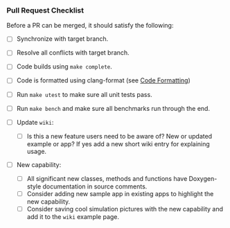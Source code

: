 ### Pull Request Checklist

Before a PR can be merged, it should satisfy the following:

- [ ] Synchronize with target branch.
- [ ] Resolve all conflicts with target branch.
- [ ] Code builds using `make complete`.
- [ ] Code is formatted using clang-format (see [Code Formatting](https://bitbucket.org/zulianp/utopia/wiki/Code%20formatting))
- [ ] Run `make utest` to make sure all unit tests pass.
- [ ] Run `make bench` and make sure all benchmarks run through the end.
- [ ] Update `wiki`:

    - [ ] Is this a new feature users need to be aware of? New or updated example or app? If yes add a new short wiki entry for explaining usage.
- [ ] New capability:

   - [ ] All significant new classes, methods and functions have Doxygen-style documentation in source comments.
   - [ ] Consider adding new sample app in existing apps to highlight the new capability.
   - [ ] Consider saving cool simulation pictures with the new capability and add it to the `wiki` example page.
